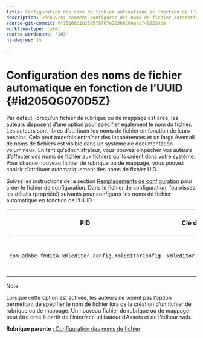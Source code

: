 ```yaml
---
title: Configuration des noms de fichier automatique en fonction de l’UUID
description: Découvrez comment configurer des noms de fichier automatique en fonction de l’UUID
source-git-commit: 4f15166b1b250578f07e223b0260aacf402224be
workflow-type: tm+mt
source-wordcount: '193'
ht-degree: 1%

---
```



# Configuration des noms de fichier automatique en fonction de l’UUID {#id205QG070D5Z}

Par défaut, lorsqu’un fichier de rubrique ou de mappage est créé, les auteurs disposent d’une option pour spécifier également le nom du fichier. Les auteurs sont libres d’attribuer les noms de fichier en fonction de leurs besoins. Cela peut toutefois entraîner des incohérences et un large éventail de noms de fichiers est visible dans un système de documentation volumineux. En tant qu’administrateur, vous pouvez empêcher vos auteurs d’affecter des noms de fichier aux fichiers qu’ils créent dans votre système. Pour chaque nouveau fichier de rubrique ou de mappage, vous pouvez choisir d’attribuer automatiquement des noms de fichier UID.

Suivez les instructions de la section [Remplacements de configuration](download-install-additional-config-override.md#) pour créer le fichier de configuration. Dans le fichier de configuration, fournissez les détails \(propriété\) suivants pour configurer les noms de fichier automatique en fonction de l’UUID :

| PID | Clé de propriété | Valeur de la propriété |
|---|------------|--------------|
| `com.adobe.fmdita.xmleditor.config.XmlEditorConfig` | `xmleditor.uniquefilenames` | Booléen \(true/false\).<br> **Valeur par défaut**: false |

>[!NOTE]
>
> Lorsque cette option est activée, les auteurs ne voient pas l’option permettant de spécifier le nom de fichier lors de la création d’un fichier de rubrique ou de mappage. Un nouveau fichier de rubrique ou de mappage peut être créé à partir de l’interface utilisateur d’Assets et de l’éditeur web.

**Rubrique parente :**[ Configuration des noms de fichier](conf-file-names.md)

